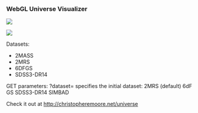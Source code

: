 ### WebGL Universe Visualizer

![](https://cdn.rawgit.com/thenumbernine/universe/master/images/screenshot.jpg)

![](https://cdn.rawgit.com/thenumbernine/universe/master/images/screenshot-sdss3-dr12.jpg)

Datasets:
- 2MASS
- 2MRS
- 6DFGS
- SDSS3-DR14

GET parameters:
	?dataset= specifies the initial dataset:
		2MRS		(default)
		6dF GS
		SDSS3-DR14
		SIMBAD 

Check it out at http://christopheremoore.net/universe

